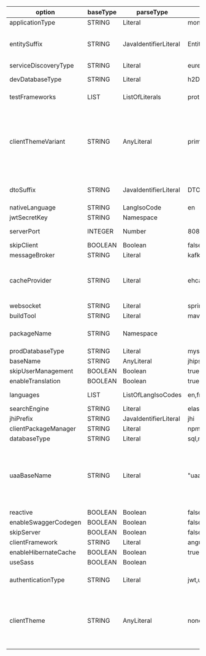 | option               | baseType | parseType             | values                                                                               | description                                                                                                  |
| -------------------- | -------- | --------------------- | ------------------------------------------------------------------------------------ | ------------------------------------------------------------------------------------------------------------ |
| applicationType      | STRING   | Literal               | monolith,microservice,gateway,uaa                                                    |                                                                                                              |
| entitySuffix         | STRING   | JavaIdentifierLiteral | Entity                                                                               | Suffix for entities. false for empty string                                                                  |
| serviceDiscoveryType | STRING   | Literal               | eureka,consul,no,false                                                               |                                                                                                              |
| devDatabaseType      | STRING   | Literal               | h2Disk,h2Memory,mysql,mariadb,mssql,postgresql,oracle,no,mongodb,cassandra,couchbase | * + the prod database type                                                                                   |
| testFrameworks       | LIST     | ListOfLiterals        | protractor,cucumber,gatling                                                          | Braces mandatory                                                                                             |
| clientThemeVariant   | STRING   | AnyLiteral            | primary                                                                              | You can put whatever value you want, provided you know it will work (like dark, or light), can also be empty |
| dtoSuffix            | STRING   | JavaIdentifierLiteral | DTO                                                                                  | Suffix for DTOs. false for empty string                                                                      |
| nativeLanguage       | STRING   | LangIsoCode           | en                                                                                   |                                                                                                              |
| jwtSecretKey         | STRING   | Namespace             |                                                                                      |                                                                                                              |
| serverPort           | INTEGER  | Number                | 8080,8081,9999                                                                       | Depends on the app type                                                                                      |
| skipClient           | BOOLEAN  | Boolean               | false                                                                                |                                                                                                              |
| messageBroker        | STRING   | Literal               | kafka,false                                                                          |                                                                                                              |
| cacheProvider        | STRING   | Literal               | ehcache,hazelcast,caffeine,infinispan,memcached,redis,no                             | ehcache for monoliths and gateways, hazelcast otherwise                                                      |
| websocket            | STRING   | Literal               | spring-websocket,false                                                               |                                                                                                              |
| buildTool            | STRING   | Literal               | maven,gradle                                                                         |                                                                                                              |
| packageName          | STRING   | Namespace             |                                                                                      | Sets the packageFolder option                                                                                |
| prodDatabaseType     | STRING   | Literal               | mysql,mariadb,mssql,postgresql,oracle,no,mongodb,cassandra,couchbase                 |                                                                                                              |
| baseName             | STRING   | AnyLiteral            | jhipster                                                                             |                                                                                                              |
| skipUserManagement   | BOOLEAN  | Boolean               | true                                                                                 |                                                                                                              |
| enableTranslation    | BOOLEAN  | Boolean               | true                                                                                 |                                                                                                              |
| languages            | LIST     | ListOfLangIsoCodes    | en,fr                                                                                | Braces are mandatory                                                                                         |
| searchEngine         | STRING   | Literal               | elasticsearch,false                                                                  |                                                                                                              |
| jhiPrefix            | STRING   | JavaIdentifierLiteral | jhi                                                                                  |                                                                                                              |
| clientPackageManager | STRING   | Literal               | npm,yarn                                                                             |                                                                                                              |
| databaseType         | STRING   | Literal               | sql,mongodb,cassandra,couchbase,no                                                   |                                                                                                              |
| uaaBaseName          | STRING   | Literal               | "uaa"                                                                                | Mandatory for gateway and microservices if auth type is uaa, must be between double-quotes                   |
| reactive             | BOOLEAN  | Boolean               | false                                                                                |                                                                                                              |
| enableSwaggerCodegen | BOOLEAN  | Boolean               | false                                                                                |                                                                                                              |
| skipServer           | BOOLEAN  | Boolean               | false                                                                                |                                                                                                              |
| clientFramework      | STRING   | Literal               | angularX,react                                                                       |                                                                                                              |
| enableHibernateCache | BOOLEAN  | Boolean               | true                                                                                 |                                                                                                              |
| useSass              | BOOLEAN  | Boolean               |                                                                                      |                                                                                                              |
| authenticationType   | STRING   | Literal               | jwt,uaa,session,oauth2                                                               | uaa for UAA apps, jwt otherwise                                                                              |
| clientTheme          | STRING   | AnyLiteral            | none                                                                                 | You can put whatever value you want, provided you know it will work (like yeti)                              |
